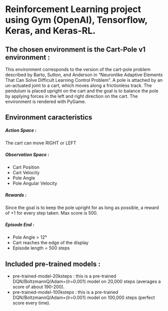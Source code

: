 # Reinforcement Learning project using Gym (OpenAI), Tensorflow, Keras, and Keras-RL. 

## The chosen environment is the Cart-Pole v1 environment : 
This environment corresponds to the version of the cart-pole problem described by Barto, Sutton, and Anderson in “Neuronlike Adaptive Elements That Can Solve Difficult Learning Control Problem”. A pole is attached by an un-actuated joint to a cart, which moves along a frictionless track. The pendulum is placed upright on the cart and the goal is to balance the pole by applying forces in the left and right direction on the cart. The environment is rendered with PyGame.


## Environment caracteristics
##### Action Space :
The cart can move RIGHT or LEFT
##### Observation Space :
- Cart Position
- Cart Velocity
- Pole Angle
- Pole Angular Velocity
##### Rewards :
Since the goal is to keep the pole upright for as long as possible, a reward of +1 for every step taken. Max score is 500.
##### Episode End :
- Pole Angle > 12°
- Cart reaches the edge of the display
- Episode length = 500 steps



## Included pre-trained models :
- pre-trained-model-20ksteps : this is a pre-trained DQN/BoltzmannQ/Adam=(lr=0.001) model on 20,000 steps (averages a score of about 190-200).
- pre-trained-model-100ksteps : this is a pre-trained DQN/BoltzmannQ/Adam=(lr=0.001) model on 100,000 steps (perfect score every time).


